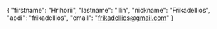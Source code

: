 {
  "firstname": "Hrihorii",
  "lastname": "Ilin",
  "nickname": "Frikadellios",
  "apdi": "frikadellios",
  "email": "frikadellios@gmail.com"
}